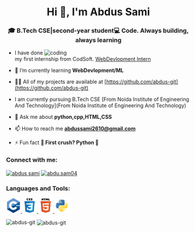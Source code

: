<h1 align="center">Hi 👋, I'm Abdus Sami</h1>
<h3 align="center">🎓 B.Tech CSE|second-year student💻 Code. Always building, always learning</h3>

<img align="right" alt="coding" width="400" src="https://camo.githubusercontent.com/4d9f5ecceb711eec6e2018f38a5677dc657c9738d4a65ba3b928c41c0a45b439/68747470733a2f2f6d69726f2e6d656469756d2e636f6d2f6d61782f313336302f302a37513379765349765f7430696f4a2d5a2e676966">

- I have done my first internship from CodSoft. [WebDevlopment Intern](https://github.com/abdus-git/codsoft---internship)

- 🌱 I’m currently learning **WebDevlopment/ML**

- 👨‍💻 All of my projects are available at [https://github.com/abdus-git](https://github.com/abdus-git)

- I am currently pursuing B.Tech CSE [From Noida Institute of Engineering And Technology](From Noida Institute of Engineering And Technology)

- 💬 Ask me about **python,cpp,HTML,CSS**

- 📫 How to reach me **abdussami2610@gmail.com**

- ⚡ Fun fact **🐍 First crush? Python 🐍**

<h3 align="left">Connect with me:</h3>
<p align="left">
<a href="https://linkedin.com/in/abdus sami" target="blank"><img align="center" src="https://raw.githubusercontent.com/rahuldkjain/github-profile-readme-generator/master/src/images/icons/Social/linked-in-alt.svg" alt="abdus sami" height="30" width="40" /></a>
<a href="https://instagram.com/abdu.sam04" target="blank"><img align="center" src="https://raw.githubusercontent.com/rahuldkjain/github-profile-readme-generator/master/src/images/icons/Social/instagram.svg" alt="abdu.sam04" height="30" width="40" /></a>
</p>

<h3 align="left">Languages and Tools:</h3>
<p align="left"> <a href="https://www.w3schools.com/cpp/" target="_blank" rel="noreferrer"> <img src="https://raw.githubusercontent.com/devicons/devicon/master/icons/cplusplus/cplusplus-original.svg" alt="cplusplus" width="40" height="40"/> </a> <a href="https://www.w3schools.com/css/" target="_blank" rel="noreferrer"> <img src="https://raw.githubusercontent.com/devicons/devicon/master/icons/css3/css3-original-wordmark.svg" alt="css3" width="40" height="40"/> </a> <a href="https://www.w3.org/html/" target="_blank" rel="noreferrer"> <img src="https://raw.githubusercontent.com/devicons/devicon/master/icons/html5/html5-original-wordmark.svg" alt="html5" width="40" height="40"/> </a> <a href="https://www.python.org" target="_blank" rel="noreferrer"> <img src="https://raw.githubusercontent.com/devicons/devicon/master/icons/python/python-original.svg" alt="python" width="40" height="40"/> </a> </p>

<p><img align="left" src="https://github-readme-stats.vercel.app/api/top-langs?username=abdus-git&show_icons=true&locale=en&layout=compact" alt="abdus-git" /></p>

<p>&nbsp;<img align="center" src="https://github-readme-stats.vercel.app/api?username=abdus-git&show_icons=true&locale=en" alt="abdus-git" /></p>
